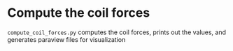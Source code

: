 # Compute the coil forces

`compute_coil_forces.py` computes the coil forces, prints out the values, and generates paraview files for visualization